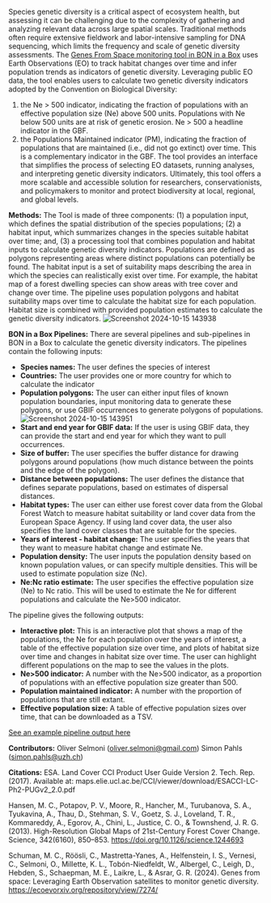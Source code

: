Species genetic diversity is a critical aspect of ecosystem health, but assessing it can be challenging due to the complexity of gathering and analyzing relevant data across large spatial scales. Traditional methods often require extensive fieldwork and labor-intensive sampling for DNA sequencing, which limits the frequency and scale of genetic diversity assessments. The [Genes From Space monitoring tool in BON in a Box](https://www.google.com/url?q=https://teams.issibern.ch/genesfromspace/monitoring-tool/) uses Earth Observations (EO) to track habitat changes over time and infer population trends as indicators of genetic diversity. Leveraging public EO data, the tool enables users to calculate two genetic diversity indicators adopted by the Convention on Biological Diversity:

1. the Ne > 500 indicator, indicating the fraction of populations with an effective population size (Ne) above 500 units. Populations with Ne below 500 units are at risk of genetic erosion. Ne > 500 a headline indicator in the GBF.
2. the Populations Maintained indicator (PM), indicating the fraction of populations that are maintained (i.e., did not go extinct) over time. This is a complementary indicator in the GBF.
   The tool provides an interface that simplifies the process of selecting EO datasets, running analyses, and interpreting genetic diversity indicators. Ultimately, this tool offers a more scalable and accessible solution for researchers, conservationists, and policymakers to monitor and protect biodiversity at local, regional, and global levels.

**Methods:**
The Tool is made of three components: (1) a population input, which defines the spatial distribution of the species populations; (2) a habitat input, which summarizes changes in the species suitable habitat over time; and, (3) a processing tool that combines population and habitat inputs to calculate genetic diversity indicators. Populations are defined as polygons representing areas where distinct populations can potentially be found. The habitat input is a set of suitability maps describing the area in which the species can realistically exist over time. For example, the habitat map of a forest dwelling species can show areas with tree cover and change over time. The pipeline uses population polygons and habitat suitability maps over time to calculate the habitat size for each population. Habitat size is combined with provided population estimates to calculate the genetic diversity indicators.
![Screenshot 2024-10-15 143938](https://github.com/user-attachments/assets/69818156-6a77-465e-87e0-d419e5d6f318)

**BON in a Box Pipelines:**
There are several pipelines and sub-pipelines in BON in a Box to calculate the genetic diversity indicators. The pipelines contain the following inputs:

- **Species names:** The user defines the species of interest
- **Countries:** The user provides one or more country for which to calculate the indicator
- **Population polygons:** The user can either input files of known population boundaries, input monitoring data to generate these polygons, or use GBIF occurrences to generate polygons of populations.
  ![Screenshot 2024-10-15 143951](https://github.com/user-attachments/assets/dc891ebb-2212-4c35-a8b5-3f9a9850fb28)
- **Start and end year for GBIF data:** If the user is using GBIF data, they can provide the start and end year for which they want to pull occurrences.
- **Size of buffer:** The user specifies the buffer distance for drawing polygons around populations (how much distance between the points and the edge of the polygon).
- **Distance between populations:** The user defines the distance that defines separate populations, based on estimates of dispersal distances.
- **Habitat types:** The user can either use forest cover data from the Global Forest Watch to measure habitat suitability or land cover data from the European Space Agency. If using land cover data, the user also specifies the land cover classes that are suitable for the species.
- **Years of interest - habitat change:** The user specifies the years that they want to measure habitat change and estimate Ne.
- **Population density:** The user inputs the population density based on known population values, or can specify multiple densities. This will be used to estimate population size (Nc).
- **Ne:Nc ratio estimate:** The user specifies the effective population size (Ne) to Nc ratio. This will be used to estimate the Ne for different populations and calculate the Ne>500 indicator.

The pipeline gives the following outputs:

- **Interactive plot:** This is an interactive plot that shows a map of the populations, the Ne for each population over the years of interest, a table of the effective population size over time, and plots of habitat size over time and changes in habitat size over time. The user can highlight different populations on the map to see the values in the plots.
- **Ne>500 indicator:** A number with the Ne>500 indicator, as a proportion of populations with an effective population size greater than 500.
- **Population maintained indicator:** A number with the proportion of populations that are still extant.
- **Effective population size:** A table of effective population sizes over time, that can be downloaded as a TSV.

[See an example pipeline output here](https://pipelines-results.geobon.org/viewer/GenesFromSpace%3ETool%3EForest_cover_v_GBIF_countries%3Eb82c1bcfd72208287dc2b932624914cc)

**Contributors:**
Oliver Selmoni (oliver.selmoni@gmail.com)
Simon Pahls (simon.pahls@uzh.ch)

**Citations:**
ESA. Land Cover CCI Product User Guide Version 2. Tech. Rep. (2017). Available at: maps.elie.ucl.ac.be/CCI/viewer/download/ESACCI-LC-Ph2-PUGv2_2.0.pdf

Hansen, M. C., Potapov, P. V., Moore, R., Hancher, M., Turubanova, S. A., Tyukavina, A., Thau, D., Stehman, S. V., Goetz, S. J., Loveland, T. R., Kommareddy, A., Egorov, A., Chini, L., Justice, C. O., & Townshend, J. R. G. (2013). High-Resolution Global Maps of 21st-Century Forest Cover Change. Science, 342(6160), 850–853. https://doi.org/10.1126/science.1244693

Schuman, M. C., Röösli, C., Mastretta-Yanes, A., Helfenstein, I. S., Vernesi, C., Selmoni, O., Millette, K. L., Tobón-Niedfeldt, W., Albergel, C., Leigh, D., Hebden, S., Schaepman, M. E., Laikre, L., & Asrar, G. R. (2024). Genes from space: Leveraging Earth Observation satellites to monitor genetic diversity. https://ecoevorxiv.org/repository/view/7274/
